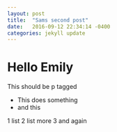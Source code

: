 ```yaml
---
layout: post
title:  "Sams second post"
date:   2016-09-12 22:34:14 -0400
categories: jekyll update
---
```


# Hello Emily

This should be p tagged

* This does something
* and this

1 list
2 list more
3 and again


[jekyll-docs]: http://jekyllrb.com/docs/home
[jekyll-gh]:   https://github.com/jekyll/jekyll
[jekyll-talk]: https://talk.jekyllrb.com/
